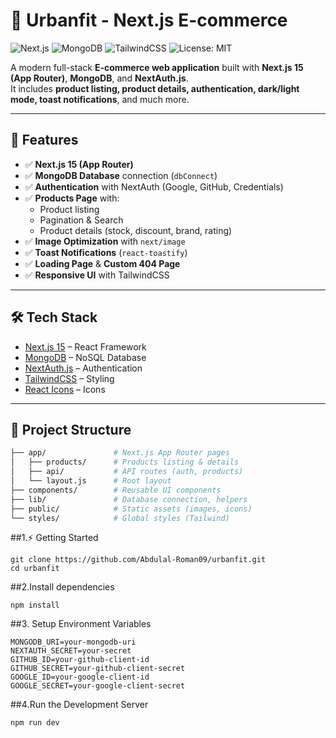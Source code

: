 # 🛒 Urbanfit - Next.js E-commerce

![Next.js](https://img.shields.io/badge/Next.js-15-black?logo=next.js)
![MongoDB](https://img.shields.io/badge/MongoDB-6.0-green?logo=mongodb)
![TailwindCSS](https://img.shields.io/badge/TailwindCSS-3.4-blue?logo=tailwindcss)
![License: MIT](https://img.shields.io/badge/License-MIT-yellow.svg)

A modern full-stack **E-commerce web application** built with **Next.js 15 (App Router)**, **MongoDB**, and **NextAuth.js**.  
It includes **product listing, product details, authentication, dark/light mode, toast notifications**, and much more.

---

## 🚀 Features

- ✅ **Next.js 15 (App Router)**
- ✅ **MongoDB Database** connection (`dbConnect`)
- ✅ **Authentication** with NextAuth (Google, GitHub, Credentials)
- ✅ **Products Page** with:
  - Product listing  
  - Pagination & Search  
  - Product details (stock, discount, brand, rating)
- ✅ **Image Optimization** with `next/image`
- ✅ **Toast Notifications** (`react-toastify`)
- ✅ **Loading Page** & **Custom 404 Page**
- ✅ **Responsive UI** with TailwindCSS


---

## 🛠️ Tech Stack

- [Next.js 15](https://nextjs.org/) – React Framework  
- [MongoDB](https://www.mongodb.com/) – NoSQL Database  
- [NextAuth.js](https://next-auth.js.org/) – Authentication  
- [TailwindCSS](https://tailwindcss.com/) – Styling  
- [React Icons](https://react-icons.github.io/react-icons/) – Icons  

---

## 📂 Project Structure

```bash
├── app/               # Next.js App Router pages
│   ├── products/      # Products listing & details
│   ├── api/           # API routes (auth, products)
│   └── layout.js      # Root layout
├── components/        # Reusable UI components
├── lib/               # Database connection, helpers
├── public/            # Static assets (images, icons)
└── styles/            # Global styles (Tailwind)
```
##1.⚡ Getting Started
```
git clone https://github.com/Abdulal-Roman09/urbanfit.git
cd urbanfit

```
##2.Install dependencies
```
npm install

```
##3️. Setup Environment Variables
```
MONGODB_URI=your-mongodb-uri
NEXTAUTH_SECRET=your-secret
GITHUB_ID=your-github-client-id
GITHUB_SECRET=your-github-client-secret
GOOGLE_ID=your-google-client-id
GOOGLE_SECRET=your-google-client-secret

```
##4️.Run the Development Server
```
npm run dev
```
